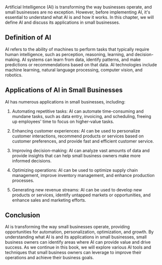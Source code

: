 

Artificial Intelligence (AI) is transforming the way businesses operate, and small businesses are no exception. However, before implementing AI, it's essential to understand what AI is and how it works. In this chapter, we will define AI and discuss its applications in small businesses.

Definition of AI
----------------

AI refers to the ability of machines to perform tasks that typically require human intelligence, such as perception, reasoning, learning, and decision-making. AI systems can learn from data, identify patterns, and make predictions or recommendations based on that data. AI technologies include machine learning, natural language processing, computer vision, and robotics.

Applications of AI in Small Businesses
--------------------------------------

AI has numerous applications in small businesses, including:

1. Automating repetitive tasks: AI can automate time-consuming and mundane tasks, such as data entry, invoicing, and scheduling, freeing up employees' time to focus on higher-value tasks.

2. Enhancing customer experiences: AI can be used to personalize customer interactions, recommend products or services based on customer preferences, and provide fast and efficient customer service.

3. Improving decision-making: AI can analyze vast amounts of data and provide insights that can help small business owners make more informed decisions.

4. Optimizing operations: AI can be used to optimize supply chain management, improve inventory management, and enhance production processes.

5. Generating new revenue streams: AI can be used to develop new products or services, identify untapped markets or opportunities, and enhance sales and marketing efforts.

Conclusion
----------

AI is transforming the way small businesses operate, providing opportunities for automation, personalization, optimization, and growth. By understanding what AI is and its applications in small businesses, small business owners can identify areas where AI can provide value and drive success. As we continue in this book, we will explore various AI tools and techniques that small business owners can leverage to improve their operations and achieve their business goals.
